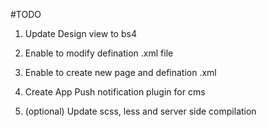 #TODO

1.  Update Design view to bs4
2.  Enable to modify defination .xml file
3.  Enable to create new page and defination .xml
4.  Create App Push notification plugin for cms

5.  (optional) Update scss, less and server side compilation